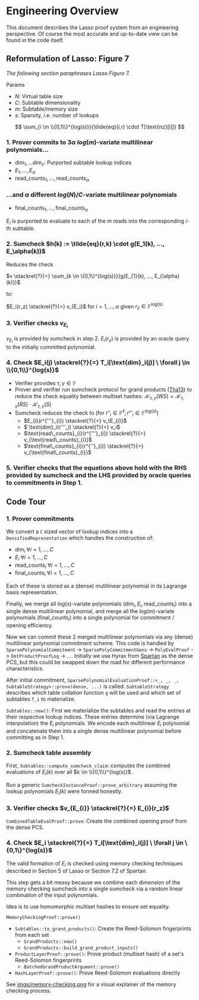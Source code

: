# Engineering Overview

This document describes the Lasso proof system from an engineering perspective. Of course the most accurate and up-to-date view can be found in the code itself.

## Reformulation of Lasso: Figure 7

_The following section paraphrases Lasso Figure 7._

Params

-   $N$: Virtual table size
-   $C$: Subtable dimensionality
-   $m$: Subtable/memory size
-   $s$: Sparsity, i.e. number of lookups

$$
\sum_{i \in \\{0,1\\}^{log(s)}}{\tilde{eq}(i,r) \cdot T[\text{nz}[i]]}
$$

### 1. Prover commits to $3 \alpha$ $log(m)$-variate multilinear polynomials...

-   $`\text{dim}_1, ... \text{dim}_c`$: Purported subtable lookup indices
-   $E_1,...,E_\alpha$
-   $`\text{read\_counts}_{1},...,\text{read\_counts}_{\alpha}`$

### ...and $\alpha$ different $log(N)/C$-variate multilinear polynomials

-   $`\text{final\_counts}_{1},...,\text{final\_counts}_{\alpha}`$

$E_i$ is purported to evaluate to each of the $m$ reads into the corresponding $i$-th subtable.

### 2. Sumcheck $h(k) := \tilde{eq}(r,k) \cdot g(E_1(k), ..., E_\alpha(k))$

Reduces the check

$`v \stackrel{?}{=} \sum_{k \in \{0,1\}^{log(s)}}{g(E_{1}(k), ..., E_{\alpha}(k))}`$

to:

$`E_i(r_z) \stackrel{?}{=} v_{E_i}`$ for $`i=1,...,\alpha`$ given $`r_z \in \mathbb{F}^{log(s)}`$

### 3. Verifier checks $v_{E_i}$

$v_{E_i}$ is provided by sumcheck in step 2. $E_i(r_z)$ is provided by an oracle query to the initially committed polynomial.

### 4. Check $E_i(j) \stackrel{?}{=} T_i[\text{dim}_i(j)] \ \forall j \in \\{0,1\\}^{log(s)}$

-   Verifier provides $\tau, \gamma \in \mathbb{F}$
-   Prover and verifier run sumcheck protocol for grand products ([Tha13](https://eprint.iacr.org/2013/351.pdf)) to reduce the check equality between multiset hashes:
    $`
\mathcal{H}_{\tau, \gamma}(WS) = \mathcal{H}_{\tau, \gamma}(RS) \cdot \mathcal{H}_{\tau, \gamma}(S)
`$
-   Sumcheck reduces the check to (for $r''_i \in \mathbb{F}^\ell; r'''_i \in \mathbb{F}^{log(s)}$)
    -   $`E_{i}(r^{'''}_{i}) \stackrel{?}{=} v_{E_{i}}`$
    -   $`\text{dim}_i(r'''_i) \stackrel{?}{=} v_i$
    -   $`\text{read\_counts}_{i}(r^{'''}_{i}) \stackrel{?}{=} v_{\text{read\_counts}_{i}}`$
    -   $`\text{final\_counts}_{i}(r^{''}_{i}) \stackrel{?}{=} v_{\text{final\_counts}_{i}}`$

### 5. Verifier checks that the equations above hold with the RHS provided by sumcheck and the LHS provided by oracle queries to commitments in **Step 1**.

## Code Tour

### 1. Prover commitments

We convert a `C` sized vector of lookup indices into a `DensifiedRepresentation` which handles the construction of:

-   $`\text{dim}_i \ \forall i=1,...,C`$
-   $`E_i \ \forall i=1,...,C`$
-   $`\text{read\_counts}_i \ \forall i=1,...,C`$
-   $`\text{final\_counts}_i \ \forall i=1,...,C`$

Each of these is stored as a (dense) mutlilinear polynomial in its Lagrange basis representation.

Finally, we merge all $log(s)$-variate polynomials ($`\text{dim}_i, E_i, \text{read\_counts}_i`$) into a single dense multilinear polynomial, and merge all the $log(m)$-variate polynomials ($`\text{final\_counts}_i`$) into a single polynomial for commitment / opening efficiency.

Now we can commit these 2 merged multilinear polynomials via any (dense) multilinear polynomial commitment scheme. This code is handled by `SparsePolynomialCommitment` -> `SparsePolyCommitmentGens` -> `PolyEvalProof` -> `DotProductProofLog` -> .... Initially we use Hyrax from [Spartan](https://github.com/microsoft/Spartan) as the dense PCS, but this could be swapped down the road for different performance characteristics.

After initial commitment, `SparsePolynomialEvaluationProof::<_, _, _, SubtableStrategy>::prove(dense, ...)` is called. `SubtableStrategy` describes which table collation function `g` will be used and which set of subtables `T_i` to materialize.

`Subtables::new()`: First we materialize the subtables and read the entries at their respective lookup indices. These entries determine (via Lagrange interpolation) the $E_i$ polynomials. We encode each multilinear $E_i$ polynomial and concatenate them into a single dense multilinear polynomial before committing as in Step 1.

### 2. Sumcheck table assembly

First, `Subtables::compute_sumcheck_claim`: computes the combined evaluations of $E_i(k)$ over all $k \in \\{0,1\\}^{log(s)}$ .

Run a generic `SumcheckInstanceProof::prove_arbitrary` assuming the lookup polynomials $E_i(k)$ were formed honestly.

### 3. Verifier checks $v_{E_{i}} \stackrel{?}{=} E_{i}(r_z)$

`CombinedTableEvalProof::prove`: Create the combined opening proof from the dense PCS.

### 4. Check $E_i \stackrel{?}{=} T_i[\text{dim}_i(j)] \ \forall j \in \{0,1\}^{log(s)}$

The valid formation of $E_i$ is checked using memory checking techniques described in Section 5 of Lasso or Section 7.2 of Spartan.

This step gets a bit messy because we combine each dimension of the memory checking sumcheck into a single sumcheck via a random linear combination of the input polynomials.

Idea is to use homomorphic multiset hashes to ensure set equality.

`MemoryCheckingProof::prove()`

-   `Subtables::to_grand_products()`: Create the Reed-Solomon fingerprints from each set
    -   `GrandProducts::new()`
    -   `GrandProducts::build_grand_product_inputs()`
-   `ProductLayerProof::prove()`: Prove product (multiset hash) of a set's Reed-Solomon fingerprints
    -   `BatchedGrandProductArgument::prove()`
-   `HashLayerProof::prove()`: Prove Reed-Solomon evaluations directly

See [imgs/memory-checking.png](imgs/memory-checking.png) for a visual explainer of the memory checking process.
